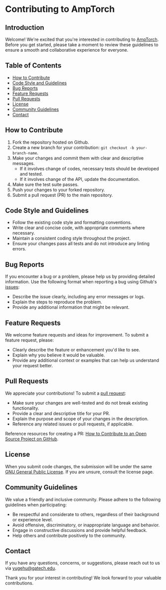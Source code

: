 # Contributing to AmpTorch

## Introduction

Welcome! We're excited that you're interested in contributing to [AmpTorch](https://github.com/ulissigroup/amptorch/blob/master/CONTRIBUTING.md). Before you get started, please take a moment to review these guidelines to ensure a smooth and collaborative experience for everyone.

## Table of Contents

- [How to Contribute](#how-to-contribute)
- [Code Style and Guidelines](#code-style-and-guidelines)
- [Bug Reports](#bug-reports)
- [Feature Requests](#feature-requests)
- [Pull Requests](#pull-requests)
- [License](#license)
- [Community Guidelines](#community-guidelines)
- [Contact](#contact)


## How to Contribute

1. Fork the repository hosted on Github.
2. Create a new branch for your contribution: `git checkout -b your-branch-name`.
3. Make your changes and commit them with clear and descriptive messages.
    - If it involves change of codes, necessary tests should be developed and tested. 
    - If it involves change of the API, update the documentation. 
4. Make sure the test suite passes.  
4. Push your changes to your forked repository.
5. Submit a pull request (PR) to the main repository.


## Code Style and Guidelines

- Follow the existing code style and formatting conventions.
- Write clear and concise code, with appropriate comments where necessary.
- Maintain a consistent coding style throughout the project.
- Ensure your changes pass all tests and do not introduce any linting errors.

## Bug Reports

If you encounter a bug or a problem, please help us by providing detailed information. Use the following format when reporting a bug using Github's [issues](https://github.com/ulissigroup/amptorch/issues):

- Describe the issue clearly, including any error messages or logs.
- Explain the steps to reproduce the problem.
- Provide any additional information that might be relevant.

## Feature Requests

We welcome feature requests and ideas for improvement. To submit a feature request, please:

- Clearly describe the feature or enhancement you'd like to see.
- Explain why you believe it would be valuable.
- Provide any additional context or examples that can help us understand your request better.

## Pull Requests

We appreciate your contributions! To submit a [pull request](https://github.com/ulissigroup/amptorch/pulls):

- Make sure your changes are well-tested and do not break existing functionality.
- Provide a clear and descriptive title for your PR.
- Explain the purpose and scope of your changes in the description.
- Reference any related issues or pull requests, if applicable.

Reference resources for creating a PR: [How to Contribute to an Open Source Project on GitHub](https://egghead.io/series/how-to-contribute-to-an-open-source-project-on-github).

## License
When you submit code changes, the submission will be under the same [GNU General Public License](<https://www.gnu.org/licenses/>). If you are unsure, consult the license page. 

## Community Guidelines

We value a friendly and inclusive community. Please adhere to the following guidelines when participating:

- Be respectful and considerate to others, regardless of their background or experience level.
- Avoid offensive, discriminatory, or inappropriate language and behavior.
- Engage in constructive discussions and provide helpful feedback.
- Help others and contribute positively to the community.

## Contact

If you have any questions, concerns, or suggestions, please reach out to us via [yugehu@gatech.edu](mailto:yugehu@gatech.edu).

Thank you for your interest in contributing! We look forward to your valuable contributions.
